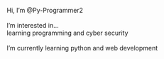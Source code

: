 <body background colour = "black" text colour = "yellowgreen">
 
 Hi, I’m @Py-Programmer2 <br>
 <br>I’m interested in... <br>learning programming and cyber security<br> 
 <br>I’m currently learning python and web development 
 </body>
 

<!--
